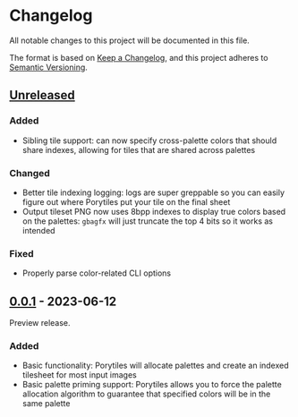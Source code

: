 # Changelog

All notable changes to this project will be documented in this file.

The format is based on [Keep a Changelog](https://keepachangelog.com/en/1.0.0/),
and this project adheres to [Semantic Versioning](https://semver.org/spec/v2.0.0.html).

## [Unreleased]

### Added

- Sibling tile support: can now specify cross-palette colors that should share indexes, allowing for tiles that are
  shared across palettes

### Changed

- Better tile indexing logging: logs are super greppable so you can easily figure out where Porytiles put your tile on
  the final sheet
- Output tileset PNG now uses 8bpp indexes to display true colors based on the palettes: `gbagfx` will just truncate
  the top 4 bits so it works as intended

### Fixed

- Properly parse color-related CLI options

## [0.0.1] - 2023-06-12

Preview release.

### Added

- Basic functionality: Porytiles will allocate palettes and create an indexed tilesheet for most input images
- Basic palette priming support: Porytiles allows you to force the palette allocation algorithm to guarantee that
  specified colors will be in the same palette

[Unreleased]: https://github.com/grunt-lucas/porytiles/compare/0.0.1...HEAD

[0.0.1]: https://github.com/grunt-lucas/porytiles/tree/0.0.1